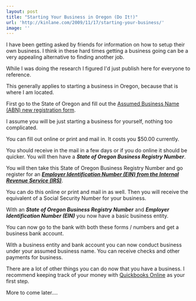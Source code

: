 ```yaml
---
layout: post
title: "Starting Your Business in Oregon (Do It!)"
url: 'http://kinlane.com/2009/11/17/starting-your-business/'
image: ''
---
```


I have been getting asked by friends for information on how to setup their own business. I think in these hard times getting a business going can be a very appealing alternative to finding another job.

While I was doing the research I figured I'd just publish here for everyone to reference.

This generally applies to starting a business in Oregon, because that is where I am located.

First go to the State of Oregon and fill out the [Assumed Business Name (ABN) new registration form][1].

I assume you will be just starting a business for yourself, nothing too complicated.

You can fill out online or print and mail in. It costs you $50.00 currently.

You should receive in the mail in a few days or if you do online it should be quicker. You will then have a **_State of Oregon Business Registry Number_**.

You will then take this State of Oregon Business Registry Number and go register for an **_[Employer Identification Number (EIN) from the Internal Revenue Service (IRS)][2]_**.

You can do this online or print and mail in as well. Then you will receive the equivalent of a Social Security Number for your business.

With an **_State of Oregon Business Registry Number_** and **_Employer Identification Number (EIN)_** you now have a basic business entity.

You can now go to the bank with both these forms / numbers and get a business bank account.

With a business entity and bank account you can now conduct business under your assumed business name. You can receive checks and other payments for business.

There are a lot of other things you can do now that you have a business. I recommend keeping track of your money with [Quickbooks Online][3] as your first step.

More to come later....

   [1]: http://www.sos.state.or.us/corporation/forms/business.htm
   [2]: http://www.irs.gov/businesses/small/article/0,,id=102767,00.html
   [3]: http://oe.quickbooks.com/
